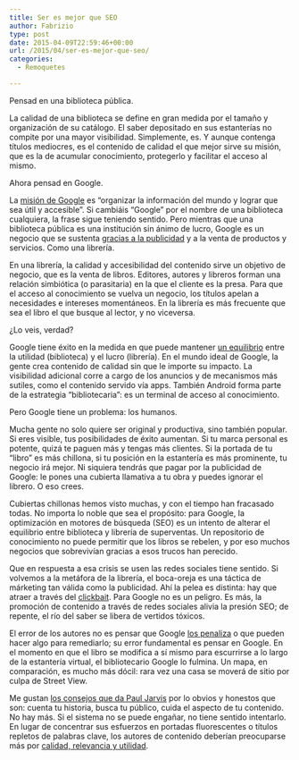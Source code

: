 ```yaml
---
title: Ser es mejor que SEO
author: Fabrizio
type: post
date: 2015-04-09T22:59:46+00:00
url: /2015/04/ser-es-mejor-que-seo/
categories:
  - Remoquetes

---
```

Pensad en una biblioteca pública.

La calidad de una biblioteca se define en gran medida por el tamaño y organización de su catálogo. El saber depositado en sus estanterías no compite por una mayor visibilidad. Simplemente, es. Y aunque contenga títulos mediocres, es el contenido de calidad el que mejor sirve su misión, que es la de acumular conocimiento, protegerlo y facilitar el acceso al mismo.

Ahora pensad en Google.

La [misión de Google][1] es <span class="st">&#8220;organizar la información del mundo y lograr que sea útil y accesible&#8221;. Si cambiáis &#8220;Google&#8221; por el nombre de una biblioteca cualquiera, la frase sigue teniendo sentido. Pero mientras que una biblioteca pública es una institución sin ánimo de lucro, Google es un negocio que se sustenta <a href="http://www.digitalbookworld.com/2013/google-discontinues-google-books-ads-program/" target="_blank">gracias a la publicidad</a> y a la venta de productos y servicios. Como una librería.</span>

En una librería, la calidad y accesibilidad del contenido sirve un objetivo de negocio, que es la venta de libros. Editores, autores y libreros forman una relación simbiótica (o parasitaria) en la que el cliente es la presa. Para que el acceso al conocimiento se vuelva un negocio, los títulos apelan a necesidades e intereses momentáneos. En la librería es más frecuente que sea el libro el que busque al lector, y no viceversa.

¿Lo veis, verdad?

Google tiene éxito en la medida en que puede mantener <a href="http://sethgodin.typepad.com/seths_blog/2015/02/is-google-making-the-web-stupid.html" target="_blank">un equilibrio</a> entre la utilidad (biblioteca) y el lucro (librería). En el mundo ideal de Google, la gente crea contenido de calidad sin que le importe su impacto. La visibilidad adicional corre a cargo de los anuncios y de mecanismos más sutiles, como el contenido servido vía apps. También Android forma parte de la estrategia &#8220;bibliotecaria&#8221;: es un terminal de acceso al conocimiento.

Pero Google tiene un problema: los humanos.

Mucha gente no solo quiere ser original y productiva, sino también popular. Si eres visible, tus posibilidades de éxito aumentan. Si tu marca personal es potente, quizá te paguen más y tengas más clientes. Si la portada de tu &#8220;libro&#8221; es más chillona, si tu posición en la estantería es más prominente, tu negocio irá mejor. Ni siquiera tendrás que pagar por la publicidad de Google: le pones una cubierta llamativa a tu obra y puedes ignorar el librero. O eso crees.

Cubiertas chillonas hemos visto muchas, y con el tiempo han fracasado todas. No importa lo noble que sea el propósito: para Google, la optimización en motores de búsqueda (SEO) es un intento de alterar el equilibrio entre biblioteca y librería de superventas. Un repositorio de conocimiento no puede permitir que los libros se rebelen, y por eso muchos negocios que sobrevivían gracias a esos trucos han perecido.

Que en respuesta a esa crisis se usen las redes sociales tiene sentido. Si volvemos a la metáfora de la librería, el boca-oreja es una táctica de márketing tan válida como la publicidad. Ahí la pelea es distinta: hay que atraer a través del <a href="http://www.javipas.com/2014/08/26/linux-es-el-peor-so-de-la-historia/" target="_blank">clickbait</a>. Para Google no es un peligro. Es más, la promoción de contenido a través de redes sociales alivia la presión SEO; de repente, el río del saber se libera de vertidos tóxicos.

El error de los autores no es pensar que Google <a href="http://www.marco.org/2015/02/16/google-and-blogs-shit" target="_blank">los penaliza</a> o que pueden hacer algo para remediarlo; su error fundamental es pensar en Google. En el momento en que el libro se modifica a sí mismo para escurrirse a lo largo de la estantería virtual, el bibliotecario Google lo fulmina. Un mapa, en comparación, es mucho más dócil: rara vez una casa se moverá de sitio por culpa de Street View.

Me gustan <a href="https://pjrvs.com/a/seo" target="_blank">los consejos que da Paul Jarvis</a> por lo obvios y honestos que son: cuenta tu historia, busca tu público, cuida el aspecto de tu contenido. No hay más. Si el sistema no se puede engañar, no tiene sentido intentarlo. En lugar de concentrar sus esfuerzos en portadas fluorescentes o títulos repletos de palabras clave, los autores de contenido deberían preocuparse más por <a href="http://www.slideshare.net/jcolman/seo-from-a-content-strategy-perspective" target="_blank">calidad, relevancia y utilidad</a>.

 [1]: https://www.google.com/intl/es-419/about/company/